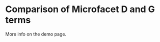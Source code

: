 Comparison of Microfacet D and G terms
======================================

More info on the demo page.
